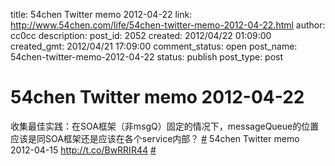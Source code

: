 title: 54chen Twitter memo 2012-04-22 
link: http://www.54chen.com/life/54chen-twitter-memo-2012-04-22.html
author: cc0cc
description: 
post_id: 2052
created: 2012/04/22 01:09:00
created_gmt: 2012/04/21 17:09:00
comment_status: open
post_name: 54chen-twitter-memo-2012-04-22
status: publish
post_type: post

# 54chen Twitter memo 2012-04-22 

收集最佳实践：在SOA框架（非msgQ）固定的情况下，messageQueue的位置应该是同SOA框架还是应该在各个service内部？ [#](http://twitter.com/54chen/statuses/192954708309188609) 54chen Twitter memo 2012-04-15 <http://t.co/BwRRIR44> [#](http://twitter.com/54chen/statuses/191339414893502464)